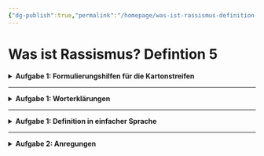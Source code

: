 ```yaml
---
{"dg-publish":true,"permalink":"/homepage/was-ist-rassismus-definition-5/"}
---
```


# Was ist Rassismus? Defintion 5

<details>
    <summary><b>Aufgabe 1: Formulierungshilfen für die Kartonstreifen</b></summary>
<u>Rassismus...</u><ul>
    <li>... ist gekennzeichnet durch...</li>
    <li>... kann sich zeigen in ...</li>
    <li>... basiert auf der Annahme, dass ...</li>
    <li>... klassifiziert Menschen nach ...</li>
    <li>... kann erkannt werden an ...</li>
    <li>... zeigt/äußert sind in/durch ...</li></ul>
</details>

---

<details>
    <summary><b>Aufgabe 1: Worterklärungen</b></summary>
<ul>
    <li><u>unintendiert:</u> nicht beabsichtigt</li> 
</details>

---

<details>
    <summary><b>Aufgabe 1: Definition in einfacher Sprache</b></summary>
</br>Rassismus zeigt sich auf viele verschiedene Arten. Zum Beispiel kann er in Schulen, bei der Arbeit oder durch Behörden auftreten, wenn bestimmte Gruppen von Menschen unfair behandelt werden. Rassismus kann auch in Filmen oder im Fernsehen sichtbar sein, wenn bestimmte Rassen oder Ethnien auf stereotypische Weisen dargestellt werden. Manchmal erleben Menschen im Alltag rassistische Beleidigungen oder Verletzungen. Es gibt aber auch Handlungen, die nicht böswillig sind und trotzdem rassistische Folgen haben können.
</details>

---

<details>
    <summary><b>Aufgabe 2: Anregungen</b></summary>
<ul>
    <li>Sowohl ein Mann aus Somalia mit hervorragenden Qualifikationen und einem Jobangebot in Deutschland als auch ein Mann aus Frankreich mit ähnlichen Qualifikationen und einem Jobangebot stellen bei der Einwanderungsbehörde einen Antrag für ein Arbeitsvisum. Beschreibe, wie in diesem Fall Rassismus "als institutionelle Diskrimminierung durch Behörden" aussehen könnte.</li></ul>
    <ul><li>Zum Halbjahr des vierten Schuljahres schreibt eine Lehrerin Empfehlungen der Schule über den weiteren Schulbesuch der Kinder. Zwei Kinder in der Klasse haben die gleichen Leistungen. Eines der Kinder stammt aus einer türkischen Familie, das andere aus einer deutschen Familie. Erkläre, welche Empfehlungen die Lehrerin jeweils aussprechen würde, wenn es zu Rassismus "im Bildungssystem" kommen würde.</li></ul>
    <ul><li>Formuliere mögliche interne Richtlinien eines Unternehmens, die als Beispiele für Rassismus "auf dem Arbeitsmarkt" dienen können.</li></ul>
   <ul><li>Personen mit "afro" getragenen Haaren werden oft von Fremden gebeten, ihr Haar berühren zu dürfen. Erläutere, inwiefern dies ein Beispiel für "alltägliche Entwürdigungen und Verletzungen" ist. Erkläre auch, ob dies "unbewusst und unintendiert rassistische Auswirkungen hat".</li>
    </ul>
</details>
